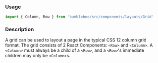 ### Usage

```jsx static
import { Column, Row } from 'bumblebee/src/components/layouts/Grid'
```

### Description

A grid can be used to layout a page in the typical CSS 12 column grid format. The grid consists of 2 React Components: `<Row>` and `<Column>`.
A `<Column>` must always be a child of a `<Row>`, and a `<Row>`'s immediate children may only be `<Column>`s.
